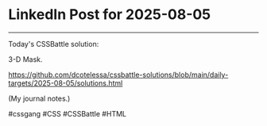 # LinkedIn Post for 2025-08-05

---

Today's CSSBattle solution:

3-D Mask.

https://github.com/dcotelessa/cssbattle-solutions/blob/main/daily-targets/2025-08-05/solutions.html

(My journal notes.)

#cssgang #CSS #CSSBattle #HTML
